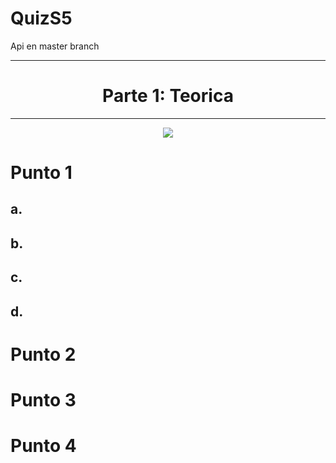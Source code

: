 # QuizS5
Api en master branch
***
<h1 align="center">Parte 1: Teorica</h1>

***
<p align="center">
    <img src="[http://material-bread.org/logo-shadow.svg](https://user-images.githubusercontent.com/112618198/200992609-7f4afe40-934e-46fd-bd2f-d0df4f6a855d.png)">
</p>


<h1>Punto 1</h1>
<h2>a.</h2>
<h2>b.</h2>
<h2>c.</h2>
<h2>d.</h2>
<h1>Punto 2</h1>
<h1>Punto 3</h1>
<h1>Punto 4</h1>
